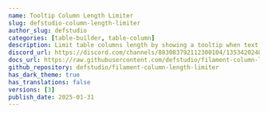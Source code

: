 ```yaml
---
name: Tooltip Column Length Limiter
slug: defstudio-column-length-limiter
author_slug: defstudio
categories: [table-builder, table-column]
description: Limit table columns length by showing a tooltip when text exceeds a certain length.
discord_url: https://discord.com/channels/883083792112300104/1353420240590999732
docs_url: https://raw.githubusercontent.com/defstudio/filament-column-length-limiter/refs/heads/main/README.md
github_repository: defstudio/filament-column-length-limiter
has_dark_theme: true
has_translations: false
versions: [3]
publish_date: 2025-01-31
---
```

